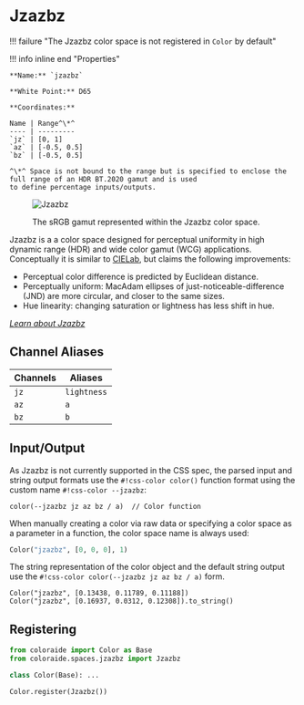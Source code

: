 # Jzazbz

!!! failure "The Jzazbz color space is not registered in `Color` by default"

<div class="info-container" markdown>
!!! info inline end "Properties"

    **Name:** `jzazbz`

    **White Point:** D65

    **Coordinates:**

    Name | Range^\*^
    ---- | ---------
    `jz` | [0, 1]
    `az` | [-0.5, 0.5]
    `bz` | [-0.5, 0.5]

    ^\*^ Space is not bound to the range but is specified to enclose the full range of an HDR BT.2020 gamut and is used
    to define percentage inputs/outputs.

<figure markdown>

![Jzazbz](../images/jzazbz-3d.png)

<figcaption markdown>
The sRGB gamut represented within the Jzazbz color space.
</figcaption>
</figure>

Jzazbz is a a color space designed for perceptual uniformity in high dynamic range (HDR) and wide color gamut (WCG)
applications. Conceptually it is similar to [CIELab](./lab.md), but claims the following improvements:

- Perceptual color difference is predicted by Euclidean distance.
- Perceptually uniform: MacAdam ellipses of just-noticeable-difference (JND) are more circular, and closer to the same
  sizes.
- Hue linearity: changing saturation or lightness has less shift in hue.

_[Learn about Jzazbz](https://www.osapublishing.org/oe/fulltext.cfm?uri=oe-25-13-15131&id=368272)_
</div>

## Channel Aliases

Channels | Aliases
-------- | -------
`jz`     | `lightness`
`az`     | `a`
`bz`     | `b`

## Input/Output

As Jzazbz is not currently supported in the CSS spec, the parsed input and string output formats use the
`#!css-color color()` function format using the custom name `#!css-color --jzazbz`:

```css-color
color(--jzazbz jz az bz / a)  // Color function
```

When manually creating a color via raw data or specifying a color space as a parameter in a function, the color
space name is always used:

```py
Color("jzazbz", [0, 0, 0], 1)
```

The string representation of the color object and the default string output use the
`#!css-color color(--jzazbz jz az bz / a)` form.

```playground
Color("jzazbz", [0.13438, 0.11789, 0.11188])
Color("jzazbz", [0.16937, 0.0312, 0.12308]).to_string()
```

## Registering

```py
from coloraide import Color as Base
from coloraide.spaces.jzazbz import Jzazbz

class Color(Base): ...

Color.register(Jzazbz())
```
